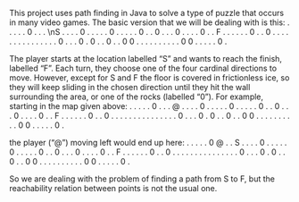 This project uses path finding in Java to solve a type of puzzle that occurs in many video games. 
The basic version that we will be dealing with is this: 
.  .  .  .  .  0  .  .  .  \nS
.  .  .  .  0  .  .  .  .  .
0  .  .  .  .  .  0  .  .  0
.  .  .  0  .  .  .  .  0  .
.  F  .  .  .  .  .  .  0  .
.  0  .  .  .  .  .  .  .  .
.  .  .  .  .  .  .  0  .  .
.  0  .  0  .  .  0  .  .  0
0  .  .  .  .  .  .  .  .  .
.  0  0  .  .  .  .  .  0  .

The player starts at the location labelled “S” and wants to reach the finish, labelled “F”. 
Each turn, they choose one of the four cardinal directions to move. However, except for S and F the 
floor is covered in frictionless ice, so they will keep sliding in the chosen direction until they 
hit the wall surrounding the area, or one of the rocks (labelled “0”). For example, starting in 
the map given above:
.  .  .  .  .  0  .  .  .  @
.  .  .  .  0  .  .  .  .  .
0  .  .  .  .  .  0  .  .  0
.  .  .  0  .  .  .  .  0  .
.  F  .  .  .  .  .  .  0  .
.  0  .  .  .  .  .  .  .  .
.  .  .  .  .  .  .  0  .  .
.  0  .  0  .  .  0  .  .  0
0  .  .  .  .  .  .  .  .  .
.  0  0  .  .  .  .  .  0  .

the player (“@”) moving left would end up here:
.  .  .  .  .  0  @  .  .  S
.  .  .  .  0  .  .  .  .  .
0  .  .  .  .  .  0  .  .  0
.  .  .  0  .  .  .  .  0  .
.  F  .  .  .  .  .  .  0  .
.  0  .  .  .  .  .  .  .  .
.  .  .  .  .  .  .  0  .  .
.  0  .  0  .  .  0  .  .  0
0  .  .  .  .  .  .  .  .  .
.  0  0  .  .  .  .  .  0  .

So we are dealing with the problem of finding a path from S to F, but the reachability relation 
between points is not the usual one.
